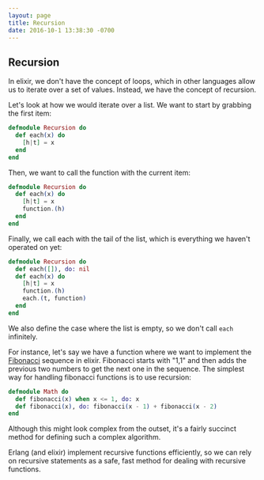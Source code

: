 ```yaml
---
layout: page
title: Recursion
date: 2016-10-1 13:38:30 -0700
---
```


## Recursion

In elixir, we don't have the concept of loops, which in other languages allow us to iterate over a set of values. Instead, we have the concept of recursion.

Let's look at how we would iterate over a list. We want to start by grabbing the first item:

```elixir
defmodule Recursion do
  def each(x) do
    [h|t] = x
  end
end
```

Then, we want to call the function with the current item:

```elixir
defmodule Recursion do
  def each(x) do
    [h|t] = x
    function.(h)
  end
end
```

Finally, we call each with the tail of the list, which is everything we haven't operated on yet:

```elixir
defmodule Recursion do
  def each([]), do: nil
  def each(x) do
    [h|t] = x
    function.(h)
    each.(t, function)
  end
end
```

We also define the case where the list is empty, so we don't call `each` infinitely.

For instance, let's say we have a function where we want to implement the [Fibonacci](https://en.wikipedia.org/wiki/Fibonacci_number) sequence in elixir. Fibonacci starts with "1,1" and then adds the previous two numbers to get the next one in the sequence. The simplest way for handling fibonacci functions is to use recursion:

```elixir
defmodule Math do
  def fibonacci(x) when x <= 1, do: x
  def fibonacci(x), do: fibonacci(x - 1) + fibonacci(x - 2)
end
```

Although this might look complex from the outset, it's a fairly succinct method for defining such a complex algorithm.

Erlang (and elixir) implement recursive functions efficiently, so we can rely on recursive statements as a safe, fast method for dealing with recursive functions.
